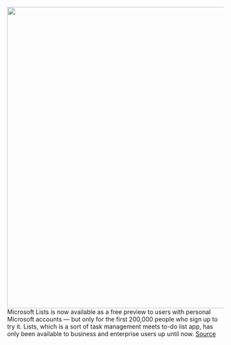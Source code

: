 <img src='https://cdn.vox-cdn.com/thumbor/G0R-Z34EHmaMF5nnXD-SLVfyUG0=/0x0:1264x843/1200x800/filters:focal(653x293:891x531)/cdn.vox-cdn.com/uploads/chorus_image/image/70460026/microsoft_lists_preview.0.jpeg' width='700px' /><br/>
Microsoft Lists is now available as a free preview to users with personal Microsoft accounts — but only for the first 200,000 people who sign up to try it. Lists, which is a sort of task management meets to-do list app, has only been available to business and enterprise users up until now.
<a href='https://www.theverge.com/2022/2/1/22913011/microsoft-lists-preview-personal-accounts'> Source <a/>